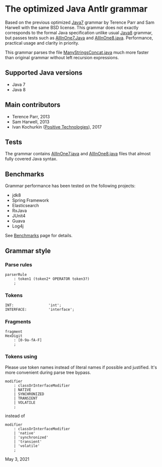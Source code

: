 # The optimized Java Antlr grammar

Based on the previous optimized [Java7](../java) grammar by Terence Parr and Sam Harwell
with the same BSD license. This grammar does not exactly corresponds to the formal
Java specification unlike usual [Java8](../java8) grammar, but passes tests such as
[AllInOne7.Java](examples/AllInOne7.java) and [AllInOne8.java](examples/AllInOne8.java).
Performance, practical usage and clarity in priority.

This grammar parses the file [ManyStringsConcat.java](examples/ManyStringsConcat.java)
much more faster than original grammar without left recursion expressions.

## Supported Java versions

* Java 7
* Java 8

## Main contributors

* Terence Parr, 2013
* Sam Harwell, 2013
* Ivan Kochurkin ([Positive Technologies](https://github.com/PositiveTechnologies)), 2017

## Tests

The grammar contains [AllInOne7.java](examples/AllInOne7.java) and
[AllInOne8.java](examples/AllInOne8.java) files that almost fully covered Java syntax.

## Benchmarks

Grammar performance has been tested on the following projects:

* jdk8
* Spring Framework
* Elasticsearch
* RxJava
* JUnit4
* Guava
* Log4j

See [Benchmarks](Benchmarks.md) page for details.

## Grammar style

### Parse rules

```ANTLR
parserRule
    : token1 (token2* OPERATOR token3?)
    ;
```

### Tokens

```ANTLR
INT:                'int';
INTERFACE:          'interface';
```

### Fragments

```ANTLR
fragment
HexDigit
    : [0-9a-fA-F]
    ;
```

### Tokens using

Please use token names instead of literal names if possible and justified.
It's more convenient during parse tree bypass.

```ANTLR
modifier
    : classOrInterfaceModifier
    | NATIVE
    | SYNCHRONIZED
    | TRANSIENT
    | VOLATILE
    ;
```

instead of

```ANTLR
modifier
    : classOrInterfaceModifier
    | 'native'
    | 'synchronized'
    | 'transient'
    | 'volatile'
    ;
```

May 3, 2021
